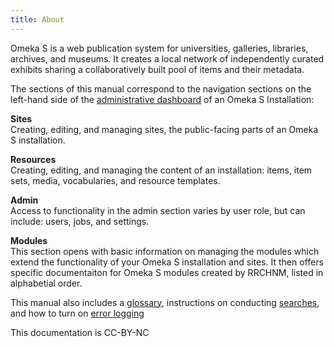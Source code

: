 ```yaml
---
title: About
---
```


Omeka S is a web publication system for universities, galleries, libraries, archives, and museums. It creates a local network of independently curated exhibits sharing a collaboratively built pool of items and their metadata.

The sections of this manual correspond to the navigation sections on the left-hand side of the [administrative dashboard](/admin-dashboard.md) of an Omeka S Installation: 

**Sites**  
Creating, editing, and managing sites, the public-facing parts of an Omeka S installation.

**Resources**  
Creating, editing, and managing the content of an installation: items, item sets, media, vocabularies, and resource templates.

**Admin**  
Access to functionality in the admin section varies by user role, but can include: users, jobs, and settings.

**Modules**  
This section opens with basic information on managing the modules which extend the functionality of your Omeka S installation and sites. It then offers specific documentaiton for Omeka S modules created by RRCHNM, listed in alphabetial order.

This manual also includes a [glossary](/glossary.md), instructions on conducting [searches](/searching.md), and how to turn on [error logging](errorLogging.md)

This documentation is CC-BY-NC
